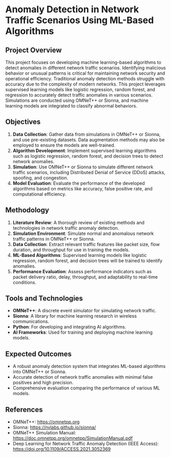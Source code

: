 # Anomaly Detection in Network Traffic Scenarios Using ML-Based Algorithms

## Project Overview

This project focuses on developing machine learning-based algorithms to detect anomalies in different network traffic scenarios. Identifying malicious behavior or unusual patterns is critical for maintaining network security and operational efficiency. Traditional anomaly detection methods struggle with accuracy due to the complexity of modern networks. This project leverages supervised learning models like logistic regression, random forest, and regression to accurately detect traffic anomalies in various scenarios. Simulations are conducted using OMNeT++ or Sionna, and machine learning models are integrated to classify abnormal behaviors.

## Objectives

1. **Data Collection**: Gather data from simulations in OMNeT++ or Sionna, and use pre-existing datasets. Data augmentation methods may also be employed to ensure the models are well-trained.
2. **Algorithm Development**: Implement supervised learning algorithms such as logistic regression, random forest, and decision trees to detect network anomalies.
3. **Simulation**: Use OMNeT++ or Sionna to simulate different network traffic scenarios, including Distributed Denial of Service (DDoS) attacks, spoofing, and congestion.
4. **Model Evaluation**: Evaluate the performance of the developed algorithms based on metrics like accuracy, false positive rate, and computational efficiency.

## Methodology

1. **Literature Review**: A thorough review of existing methods and technologies in network traffic anomaly detection.
2. **Simulation Environment**: Simulate normal and anomalous network traffic patterns in OMNeT++ or Sionna.
3. **Data Collection**: Extract relevant traffic features like packet size, flow duration, and throughput for use in training the models.
4. **ML-Based Algorithms**: Supervised learning models like logistic regression, random forest, and decision trees will be trained to identify anomalies.
5. **Performance Evaluation**: Assess performance indicators such as packet delivery ratio, delay, throughput, and adaptability to real-time conditions.

## Tools and Technologies

- **OMNeT++**: A discrete event simulator for simulating network traffic.
- **Sionna**: A library for machine learning research in wireless communications.
- **Python**: For developing and integrating AI algorithms.
- **AI Frameworks**: Used for training and deploying machine learning models.

## Expected Outcomes

- A robust anomaly detection system that integrates ML-based algorithms into OMNeT++ or Sionna.
- Accurate detection of network traffic anomalies with minimal false positives and high precision.
- Comprehensive evaluation comparing the performance of various ML models.

## References

- OMNeT++: https://omnetpp.org
- Sionna: https://nvlabs.github.io/sionna/
- OMNeT++ Simulation Manual: https://doc.omnetpp.org/omnetpp/SimulationManual.pdf
- Deep Learning for Network Traffic Anomaly Detection (IEEE Access): https://doi.org/10.1109/ACCESS.2021.3052369
